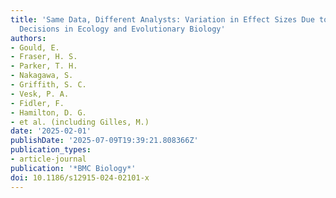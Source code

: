 ```yaml
---
title: 'Same Data, Different Analysts: Variation in Effect Sizes Due to Analytical
  Decisions in Ecology and Evolutionary Biology'
authors:
- Gould, E.
- Fraser, H. S.
- Parker, T. H.
- Nakagawa, S.
- Griffith, S. C.
- Vesk, P. A.
- Fidler, F.
- Hamilton, D. G.
- et al. (including Gilles, M.)
date: '2025-02-01'
publishDate: '2025-07-09T19:39:21.808366Z'
publication_types:
- article-journal
publication: '*BMC Biology*'
doi: 10.1186/s12915-024-02101-x
---
```

